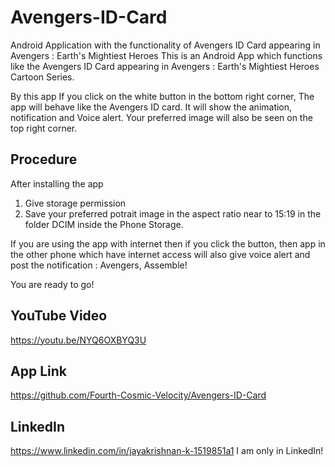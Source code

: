 # Avengers-ID-Card
Android Application with the functionality of Avengers ID Card appearing in Avengers : Earth's Mightiest Heroes
This is an Android App which functions like the Avengers ID Card appearing in Avengers : Earth's Mightiest Heroes Cartoon Series. 

By this app If you click on the white button in the bottom right corner, The app will behave like the Avengers ID card. It will show the animation, notification and Voice alert. Your preferred image will also be seen on the top right corner. 

## Procedure
After installing the app
1. Give storage permission
2. Save your preferred potrait image in the aspect ratio near to 15:19 in the folder DCIM inside the Phone Storage. 

If you are using the app with internet then if you click the button, then app in the other phone which have internet access will also give voice alert and post the notification :
Avengers, Assemble! 


You are ready to go!

## YouTube Video
https://youtu.be/NYQ6OXBYQ3U

## App Link
https://github.com/Fourth-Cosmic-Velocity/Avengers-ID-Card

## LinkedIn
https://www.linkedin.com/in/jayakrishnan-k-1519851a1
I am only in LinkedIn! 
